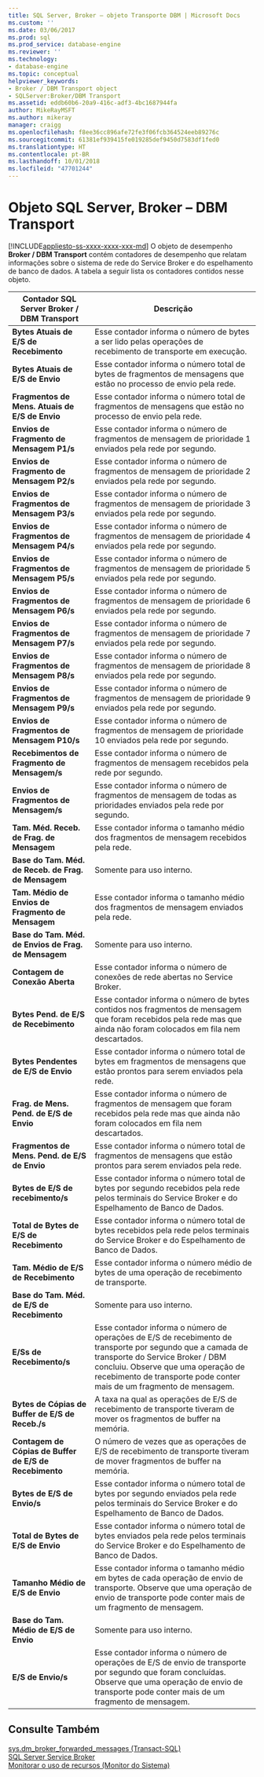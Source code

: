 ```yaml
---
title: SQL Server, Broker – objeto Transporte DBM | Microsoft Docs
ms.custom: ''
ms.date: 03/06/2017
ms.prod: sql
ms.prod_service: database-engine
ms.reviewer: ''
ms.technology:
- database-engine
ms.topic: conceptual
helpviewer_keywords:
- Broker / DBM Transport object
- SQLServer:Broker/DBM Transport
ms.assetid: eddb60b6-20a9-416c-adf3-4bc1687944fa
author: MikeRayMSFT
ms.author: mikeray
manager: craigg
ms.openlocfilehash: f8ee36cc896afe72fe3f06fcb364524eeb89276c
ms.sourcegitcommit: 61381ef939415fe019285def9450d7583df1fed0
ms.translationtype: HT
ms.contentlocale: pt-BR
ms.lasthandoff: 10/01/2018
ms.locfileid: "47701244"
---
```

# <a name="sql-server-broker---dbm-transport-object"></a>Objeto SQL Server, Broker – DBM Transport
[!INCLUDE[appliesto-ss-xxxx-xxxx-xxx-md](../../includes/appliesto-ss-xxxx-xxxx-xxx-md.md)]
  O objeto de desempenho **Broker / DBM Transport** contém contadores de desempenho que relatam informações sobre o sistema de rede do Service Broker e do espelhamento de banco de dados. A tabela a seguir lista os contadores contidos nesse objeto.  
  
|Contador SQL Server Broker / DBM Transport|Descrição|  
|------------------------------------------------|-----------------|  
|**Bytes Atuais de E/S de Recebimento**|Esse contador informa o número de bytes a ser lido pelas operações de recebimento de transporte em execução.|  
|**Bytes Atuais de E/S de Envio**|Esse contador informa o número total de bytes de fragmentos de mensagens que estão no processo de envio pela rede.|  
|**Fragmentos de Mens. Atuais de E/S de Envio**|Esse contador informa o número total de fragmentos de mensagens que estão no processo de envio pela rede.|  
|**Envios de Fragmento de Mensagem P1/s**|Esse contador informa o número de fragmentos de mensagem de prioridade 1 enviados pela rede por segundo.|  
|**Envios de Fragmento de Mensagem P2/s**|Esse contador informa o número de fragmentos de mensagem de prioridade 2 enviados pela rede por segundo.|  
|**Envios de Fragmentos de Mensagem P3/s**|Esse contador informa o número de fragmentos de mensagem de prioridade 3 enviados pela rede por segundo.|  
|**Envios de Fragmentos de Mensagem P4/s**|Esse contador informa o número de fragmentos de mensagem de prioridade 4 enviados pela rede por segundo.|  
|**Envios de Fragmentos de Mensagem P5/s**|Esse contador informa o número de fragmentos de mensagem de prioridade 5 enviados pela rede por segundo.|  
|**Envios de Fragmentos de Mensagem P6/s**|Esse contador informa o número de fragmentos de mensagem de prioridade 6 enviados pela rede por segundo.|  
|**Envios de Fragmentos de Mensagem P7/s**|Esse contador informa o número de fragmentos de mensagem de prioridade 7 enviados pela rede por segundo.|  
|**Envios de Fragmentos de Mensagem P8/s**|Esse contador informa o número de fragmentos de mensagem de prioridade 8 enviados pela rede por segundo.|  
|**Envios de Fragmentos de Mensagem P9/s**|Esse contador informa o número de fragmentos de mensagem de prioridade 9 enviados pela rede por segundo.|  
|**Envios de Fragmentos de Mensagem P10/s**|Esse contador informa o número de fragmentos de mensagem de prioridade 10 enviados pela rede por segundo.|  
|**Recebimentos de Fragmento de Mensagem/s**|Esse contador informa o número de fragmentos de mensagem recebidos pela rede por segundo.|   
|**Envios de Fragmentos de Mensagem/s**|Esse contador informa o número de fragmentos de mensagem de todas as prioridades enviados pela rede por segundo.|  
|**Tam. Méd. Receb. de Frag. de Mensagem**|Esse contador informa o tamanho médio dos fragmentos de mensagem recebidos pela rede.|  
|**Base do Tam. Méd. de Receb. de Frag. de Mensagem**|Somente para uso interno.| 
|**Tam. Médio de Envios de Fragmento de Mensagem**|Esse contador informa o tamanho médio dos fragmentos de mensagem enviados pela rede.|  
|**Base do Tam. Méd. de Envios de Frag. de Mensagem**|Somente para uso interno.|
|**Contagem de Conexão Aberta**|Esse contador informa o número de conexões de rede abertas no Service Broker.|  
|**Bytes Pend. de E/S de Recebimento**|Esse contador informa o número de bytes contidos nos fragmentos de mensagem que foram recebidos pela rede mas que ainda não foram colocados em fila nem descartados.|  
|**Bytes Pendentes de E/S de Envio**|Esse contador informa o número total de bytes em fragmentos de mensagens que estão prontos para serem enviados pela rede.|  
|**Frag. de Mens. Pend. de E/S de Envio**|Esse contador informa o número de fragmentos de mensagem que foram recebidos pela rede mas que ainda não foram colocados em fila nem descartados.|  
|**Fragmentos de Mens. Pend. de E/S de Envio**|Esse contador informa o número total de fragmentos de mensagens que estão prontos para serem enviados pela rede.|  
|**Bytes de E/S de recebimento/s**|Esse contador informa o número total de bytes por segundo recebidos pela rede pelos terminais do Service Broker e do Espelhamento de Banco de Dados.|  
|**Total de Bytes de E/S de Recebimento**|Esse contador informa o número total de bytes recebidos pela rede pelos terminais do Service Broker e do Espelhamento de Banco de Dados.|  
|**Tam. Médio de E/S de Recebimento**|Esse contador informa o número médio de bytes de uma operação de recebimento de transporte.|  
|**Base do Tam. Méd. de E/S de Recebimento**|Somente para uso interno.|
|**E/Ss de Recebimento/s**|Esse contador informa o número de operações de E/S de recebimento de transporte por segundo que a camada de transporte do Service Broker / DBM concluiu. Observe que uma operação de recebimento de transporte pode conter mais de um fragmento de mensagem.|  
|**Bytes de Cópias de Buffer de E/S de Receb./s**|A taxa na qual as operações de E/S de recebimento de transporte tiveram de mover os fragmentos de buffer na memória.|
|**Contagem de Cópias de Buffer de E/S de Recebimento**|O número de vezes que as operações de E/S de recebimento de transporte tiveram de mover fragmentos de buffer na memória.| 
|**Bytes de E/S de Envio/s**|Esse contador informa o número total de bytes por segundo enviados pela rede pelos terminais do Service Broker e do Espelhamento de Banco de Dados.|   
|**Total de Bytes de E/S de Envio**|Esse contador informa o número total de bytes enviados pela rede pelos terminais do Service Broker e do Espelhamento de Banco de Dados.| 
|**Tamanho Médio de E/S de Envio**|Esse contador informa o tamanho médio em bytes de cada operação de envio de transporte. Observe que uma operação de envio de transporte pode conter mais de um fragmento de mensagem.|  
|**Base do Tam. Médio de E/S de Envio**|Somente para uso interno.|
|**E/S de Envio/s**|Esse contador informa o número de operações de E/S de envio de transporte por segundo que foram concluídas. Observe que uma operação de envio de transporte pode conter mais de um fragmento de mensagem.|  
  
## <a name="see-also"></a>Consulte Também  
 [sys.dm_broker_forwarded_messages &#40;Transact-SQL&#41;](../../relational-databases/system-dynamic-management-views/sys-dm-broker-forwarded-messages-transact-sql.md)   
 [SQL Server Service Broker](../../database-engine/configure-windows/sql-server-service-broker.md)   
 [Monitorar o uso de recursos &#40;Monitor do Sistema&#41;](../../relational-databases/performance-monitor/monitor-resource-usage-system-monitor.md)  
  
  
